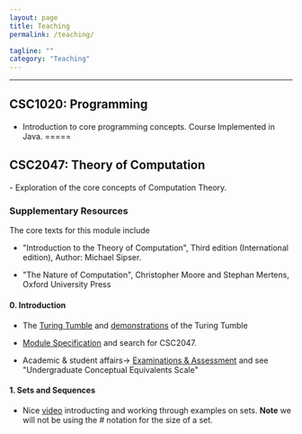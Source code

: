 ```yaml
---
layout: page
title: Teaching
permalink: /teaching/

tagline: ""
category: "Teaching"
---
```


---

<h2> CSC1020: Programming</h2>
<h4></h4>

  - Introduction to core programming concepts. Course Implemented in Java.
=====  
<h2> CSC2047: Theory of Computation </h2>
<h4></h4>
  - Exploration of the core concepts of Computation Theory.
  <h3> Supplementary Resources </h3>
  The core texts for this module include
  
  - "Introduction to the Theory of Computation", Third edition (International edition), Author: Michael Sipser.
  
  - "The Nature of Computation", Christopher Moore and Stephan Mertens, Oxford University  Press
<h4> 0. Introduction </h4>
  
  - The [Turing Tumble] and [demonstrations] of the Turing Tumble
  
  [Turing Tumble]: https://www.turingtumble.com/
  [demonstrations]: https://www.youtube.com/watch?v=mUciv8S33BQ&feature=youtu.be&t=47
  
  
  - [Module Specification] and search for CSC2047.
  
  [Module Specification]: https://www.qub.ac.uk/sites/ModuleInformation/#content
  
  - Academic & student affairs-> [Examinations & Assessment] and see "Undergraduate Conceptual Equivalents Scale"
  
  [Examinations & Assessment]: https://www.qub.ac.uk/directorates/AcademicStudentAffairs/AcademicAffairs/ExaminationsandAssessment/MarkSchemesandClassifications/
  
<h4> 1. Sets and Sequences </h4>
  
  - Nice [video] introducting and working through examples on sets. **Note** we will not be using the *#* notation for the size of a set.

[video]: https://www.youtube.com/watch?v=yCwnifwVjIg
